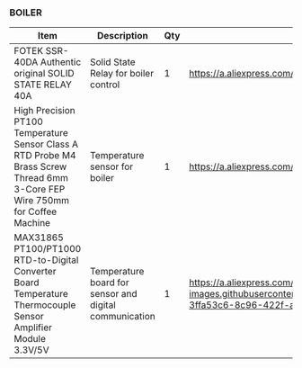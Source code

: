 ### BOILER

|	Item	|	Description	|	Qty	|	Link
|	---	|	---	|	---	|	---
|	FOTEK SSR-40DA Authentic original SOLID STATE RELAY 40A	|	Solid State Relay for boiler control	|	1	|	https://a.aliexpress.com/_mrz6zug
|	High Precision PT100 Temperature Sensor Class A RTD Probe M4 Brass Screw Thread 6mm 3-Core FEP Wire 750mm for Coffee Machine	|	Temperature sensor for boiler	|	1	|	https://a.aliexpress.com/_mr6Z0xi
|	MAX31865 PT100/PT1000 RTD-to-Digital Converter Board Temperature Thermocouple Sensor Amplifier Module 3.3V/5V	|	Temperature board for sensor and digital communication	|	1	|	https://a.aliexpress.com/_msfwZgg![image](https://user-images.githubusercontent.com/59516085/153528742-3ffa53c6-8c96-422f-a9ec-c1edcdd3c9aa.png)
